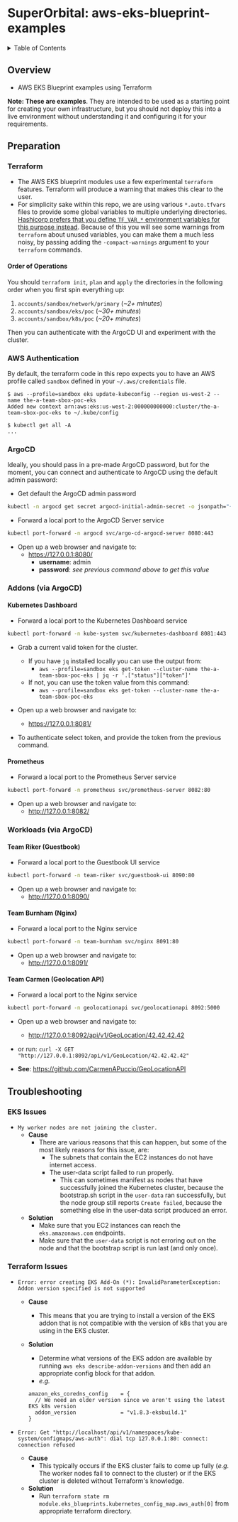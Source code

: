 # SuperOrbital: aws-eks-blueprint-examples

<details>
  <summary>Table of Contents</summary>

- [SuperOrbital: aws-eks-blueprint-examples](#superorbital-aws-eks-blueprint-examples)
  - [Overview](#overview)
  - [Preparation](#preparation)
    - [Terraform](#terraform)
      - [Order of Operations](#order-of-operations)
    - [AWS Authentication](#aws-authentication)
    - [ArgoCD](#argocd)
    - [Addons (via ArgoCD)](#addons-via-argocd)
      - [Kubernetes Dashboard](#kubernetes-dashboard)
      - [Prometheus](#prometheus)
    - [Workloads (via ArgoCD)](#workloads-via-argocd)
      - [Team Riker (Guestbook)](#team-riker-guestbook)
      - [Team Burnham (Nginx)](#team-burnham-nginx)
      - [Team Carmen (Geolocation API)](#team-carmen-geolocation-api)
  - [Troubleshooting](#troubleshooting)
    - [EKS Issues](#eks-issues)
    - [Terraform Issues](#terraform-issues)

</details>

## Overview

- AWS EKS Blueprint examples using Terraform

**Note: These are examples**. They are intended to be used as a starting point for creating your own infrastructure, but you should not deploy this into a live environment without understanding it and configuring it for your requirements.

## Preparation

### Terraform

- The AWS EKS blueprint modules use a few experimental `terraform` features. Terraform will produce a warning that makes this clear to the user.
- For simplicity sake within this repo, we are using various `*.auto.tfvars` files to provide some global variables to multiple underlying directories. [Hashicorp prefers that you define `TF_VAR_*` environment variables for this purpose instead](https://github.com/hashicorp/terraform/issues/22004). Because of this you will see some warnings from `terraform` about unused variables, you can make them a much less noisy, by passing adding the `-compact-warnings` argument to your `terraform` commands.

#### Order of Operations

You should `terraform init`, `plan` and `apply` the directories in the following order when you first spin everything up:

1. `accounts/sandbox/network/primary` (_~2+ minutes_)
2. `accounts/sandbox/eks/poc` (_~30+ minutes_)
3. `accounts/sandbox/k8s/poc` (_~20+ minutes_)

Then you can authenticate with the ArgoCD UI and experiment with the cluster.

### AWS Authentication

By default, the terraform code in this repo expects you to have an AWS profile called `sandbox` defined in your `~/.aws/credentials` file.

```console
$ aws --profile=sandbox eks update-kubeconfig --region us-west-2 --name the-a-team-sbox-poc-eks
Added new context arn:aws:eks:us-west-2:000000000000:cluster/the-a-team-sbox-poc-eks to ~/.kube/config

$ kubectl get all -A
...
```

### ArgoCD

Ideally, you should pass in a pre-made ArgoCD password, but for the moment, you can connect and authenticate to ArgoCD using the default admin password:

- Get default the ArgoCD admin password

```bash
kubectl -n argocd get secret argocd-initial-admin-secret -o jsonpath="{.data.password}" | base64 -d; echo
```

- Forward a local port to the ArgoCD Server service

```bash
kubectl port-forward -n argocd svc/argo-cd-argocd-server 8080:443
```

- Open up a web browser and navigate to:
  - <https://127.0.0.1:8080/>
    - **username**: admin
    - **password**: _see previous command above to get this value_

### Addons (via ArgoCD)

#### Kubernetes Dashboard

- Forward a local port to the Kubernetes Dashboard service

```bash
kubectl port-forward -n kube-system svc/kubernetes-dashboard 8081:443
```

- Grab a current valid token for the cluster.
  - If you have `jq` installed locally you can use the output from:
    - `aws --profile=sandbox eks get-token --cluster-name the-a-team-sbox-poc-eks | jq -r '.["status"]["token"]'`
  - If not, you can use the token value from this command:
    - `aws --profile=sandbox eks get-token --cluster-name the-a-team-sbox-poc-eks`
  
- Open up a web browser and navigate to:
  - <https://127.0.0.1:8081/>

- To authenticate select token, and provide the token from the previous command.

#### Prometheus

- Forward a local port to the Prometheus Server service

```bash
kubectl port-forward -n prometheus svc/prometheus-server 8082:80
```

- Open up a web browser and navigate to:
  - <http://127.0.0.1:8082/>

### Workloads (via ArgoCD)

#### Team Riker (Guestbook)

- Forward a local port to the Guestbook UI service

```bash
kubectl port-forward -n team-riker svc/guestbook-ui 8090:80
```

- Open up a web browser and navigate to:
  - <http://127.0.0.1:8090/>

#### Team Burnham (Nginx)

- Forward a local port to the Nginx service

```bash
kubectl port-forward -n team-burnham svc/nginx 8091:80
```

- Open up a web browser and navigate to:
  - <http://127.0.0.1:8091/>

#### Team Carmen (Geolocation API)

- Forward a local port to the Nginx service

```bash
kubectl port-forward -n geolocationapi svc/geolocationapi 8092:5000
```

- Open up a web browser and navigate to:
  - <http://127.0.0.1:8092/api/v1/GeoLocation/42.42.42.42>
- or run: `curl -X GET "http://127.0.0.1:8092/api/v1/GeoLocation/42.42.42.42"`

- **See**: <https://github.com/CarmenAPuccio/GeoLocationAPI>

## Troubleshooting

### EKS Issues

- `My worker nodes are not joining the cluster.`
  - **Cause**
    - There are various reasons that this can happen, but some of the most likely reasons for this issue, are:
      - The subnets that contain the EC2 instances do not have internet access.
      - The user-data script failed to run properly.
        - This can sometimes manifest as nodes that have successfully joined the Kubernetes cluster, because the bootstrap.sh script in the `user-data` ran successfully, but the node group still reports `Create failed`, because the something else in the user-data script produced an error.
  - **Solution**
    - Make sure that you EC2 instances can reach the `eks.amazonaws.com` endpoints.
    - Make sure that the `user-data` script is not erroring out on the node and that the bootstrap script is run last (and only once).

### Terraform Issues

- `Error: error creating EKS Add-On (*): InvalidParameterException: Addon version specified is not supported`
  - **Cause**
    - This means that you are trying to install a version of the EKS addon that is not compatible with the version of k8s that you are using in the EKS cluster.
  - **Solution**
    - Determine what versions of the EKS addon are available by running `aws eks describe-addon-versions` and then add an appropriate config block for that addon.
    - _e.g._

    ```hcl
    amazon_eks_coredns_config    = {
      // We need an older version since we aren't using the latest EKS k8s version
      addon_version              = "v1.8.3-eksbuild.1"
    }
    ```

- `Error: Get "http://localhost/api/v1/namespaces/kube-system/configmaps/aws-auth": dial tcp 127.0.0.1:80: connect: connection refused`
  - **Cause**
    - This typically occurs if the EKS cluster fails to come up fully (_e.g._ The worker nodes fail to connect to the cluster) or if the EKS cluster is deleted without Terraform's knowledge.
  - **Solution**
    - Run `terraform state rm module.eks_blueprints.kubernetes_config_map.aws_auth[0]` from appropriate terraform directory.
